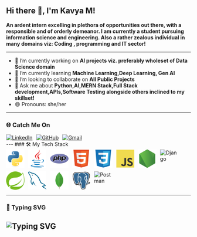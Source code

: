## Hi there 👋, I'm Kavya M!
**An ardent intern excelling in plethora of opportunities out there, with a responsible and of orderly demeanor. I am currently a student pursuing information science and engineering. Also a rather zealous individual in many domains viz: Coding , programming and IT sector!**

---
- 🔭 I’m currently working on **AI projects viz. preferably wholeset of Data Science domain**
- 🌱 I’m currently learning **Machine Learning,Deep Learning, Gen AI**
- 👯 I’m looking to collaborate on **All Public Projects**
- 💬 Ask me about **Python,AI,MERN Stack,Full Stack development,APIs,Software Testing alongside others inclined to my skillset!**
- 😄 Pronouns: she/her
  
---
### 🌐 Catch Me On
<div style="display: flex; gap: 10px;">
  <a href="https://www.linkedin.com/in/kavya-m-77712b168/" target="_blank">
    <img src="https://img.icons8.com/color/48/000000/linkedin.png" alt="LinkedIn" width="40" height="40" style="transition: transform 0.2s;" onmouseover="this.style.transform='scale(1.1)'" onmouseout="this.style.transform='scale(1)'">
  </a>
  <a href="https://github.com/Kavvs" target="_blank">
    <img src="https://img.icons8.com/ios-filled/50/000000/github.png" alt="GitHub" width="40" height="40" style="transition: transform 0.2s;" onmouseover="this.style.transform='scale(1.1)'" onmouseout="this.style.transform='scale(1)'">
  </a>
  <a href="mailto:kavsappu67@gmail.com" target="_blank">
    <img src="https://simpleicons.org/icons/gmail.svg" alt="Gmail" width="40" height="40" style="transition: transform 0.2s;" onmouseover="this.style.transform='scale(1.1)'" onmouseout="this.style.transform='scale(1)'">
  </a>
</div>
---
### 🛠️ My Tech Stack
<div style="display: flex; flex-wrap: wrap; gap: 10px;">
  <img src="https://raw.githubusercontent.com/devicons/devicon/master/icons/python/python-original.svg" alt="Python" width="50" height="50" style="transition: transform 0.2s;" onmouseover="this.style.transform='scale(1.1)'" onmouseout="this.style.transform='scale(1)'">
  <img src="https://raw.githubusercontent.com/devicons/devicon/master/icons/java/java-original.svg" alt="Java" width="50" height="50" style="transition: transform 0.2s;" onmouseover="this.style.transform='scale(1.1)'" onmouseout="this.style.transform='scale(1)'">
  <img src="https://raw.githubusercontent.com/devicons/devicon/master/icons/php/php-original.svg" alt="PHP" width="50" height="50" style="transition: transform 0.2s;" onmouseover="this.style.transform='scale(1.1)'" onmouseout="this.style.transform='scale(1)'">
  <img src="https://raw.githubusercontent.com/devicons/devicon/master/icons/html5/html5-original.svg" alt="HTML" width="50" height="50" style="transition: transform 0.2s;" onmouseover="this.style.transform='scale(1.1)'" onmouseout="this.style.transform='scale(1)'">
  <img src="https://raw.githubusercontent.com/devicons/devicon/master/icons/css3/css3-original.svg" alt="CSS" width="50" height="50" style="transition: transform 0.2s;" onmouseover="this.style.transform='scale(1.1)'" onmouseout="this.style.transform='scale(1)'">
  <img src="https://raw.githubusercontent.com/devicons/devicon/master/icons/javascript/javascript-original.svg" alt="JavaScript" width="50" height="50" style="transition: transform 0.2s;" onmouseover="this.style.transform='scale(1.1)'" onmouseout="this.style.transform='scale(1)'">
  <img src="https://raw.githubusercontent.com/devicons/devicon/master/icons/nodejs/nodejs-original.svg" alt="Node.js" width="50" height="50" style="transition: transform 0.2s;" onmouseover="this.style.transform='scale(1.1)'" onmouseout="this.style.transform='scale(1)'">
  <img src="https://camo.githubusercontent.com/8b881d3f5c08ca1a728a02285aff8693650830509c4189d0d6b4b335b10af4e9/68747470733a2f2f63646e2e776f726c64766563746f726c6f676f2e636f6d2f6c6f676f732f646a616e676f2e737667" alt="Django" width="50" height="50" style="transition: transform 0.2s;" onmouseover="this.style.transform='scale(1.1)'" onmouseout="this.style.transform='scale(1)'">
  <img src="https://raw.githubusercontent.com/devicons/devicon/master/icons/spring/spring-original.svg" alt="Spring" width="50" height="50" style="transition: transform 0.2s;" onmouseover="this.style.transform='scale(1.1)'" onmouseout="this.style.transform='scale(1)'">
  <img src="https://raw.githubusercontent.com/devicons/devicon/master/icons/mysql/mysql-original.svg" alt="MySQL" width="50" height="50" style="transition: transform 0.2s;" onmouseover="this.style.transform='scale(1.1)'" onmouseout="this.style.transform='scale(1)'">
  <img src="https://raw.githubusercontent.com/devicons/devicon/master/icons/mongodb/mongodb-original.svg" alt="MongoDB" width="50" height="50" style="transition: transform 0.2s;" onmouseover="this.style.transform='scale(1.1)'" onmouseout="this.style.transform='scale(1)'">
  <img src="https://raw.githubusercontent.com/devicons/devicon/master/icons/postgresql/postgresql-original.svg" alt="PostgreSQL" width="50" height="50" style="transition: transform 0.2s;" onmouseover="this.style.transform='scale(1.1)'" onmouseout="this.style.transform='scale(1)'">
  <img src="https://www.vectorlogo.zone/logos/getpostman/getpostman-icon.svg" alt="Postman" width="50" height="50" style="transition: transform 0.2s;" onmouseover="this.style.transform='scale(1.1)'" onmouseout="this.style.transform='scale(1)'">
</div>


---
### 🎨 Typing SVG
![Typing SVG](https://readme-typing-svg.herokuapp.com?font=Fira+Code&pause=1000&color=00FF00&width=435&lines=Welcome+to+my+GitHub+Profile!;Let's+connect+and+collaborate!)
---
